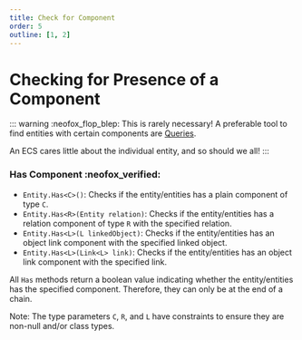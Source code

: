 ```yaml
---
title: Check for Component
order: 5
outline: [1, 2]
---
```


# Checking for Presence of a Component

::: warning :neofox_flop_blep: This is rarely necessary!
A preferable tool to find entities with certain components are [Queries](/docs/Queries/).

An ECS cares little about the individual entity, and so should we all!
:::

### Has Component :neofox_verified:

- `Entity.Has<C>()`: Checks if the entity/entities has a plain component of type `C`.
- `Entity.Has<R>(Entity relation)`: Checks if the entity/entities has a relation component of type `R` with the specified relation.
- `Entity.Has<L>(L linkedObject)`: Checks if the entity/entities has an object link component with the specified linked object.
- `Entity.Has<L>(Link<L> link)`: Checks if the entity/entities has an object link component with the specified link.

All `Has` methods return a boolean value indicating whether the entity/entities has the specified component. Therefore, they can only be at the end of a chain.

Note: The type parameters `C`, `R`, and `L` have constraints to ensure they are non-null and/or class types.
